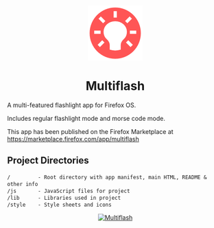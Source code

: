 <div align="center"><img src="https://raw.githubusercontent.com/mdq3/multiflash/master/style/icons/icon128x128.png" alt="Multiflash Icon" /></div>

<h1 align="center">Multiflash</h1>

A multi-featured flashlight app for Firefox OS.

Includes regular flashlight mode and morse code mode.

This app has been published on the Firefox Marketplace at https://marketplace.firefox.com/app/multiflash

## Project Directories ##

    /         - Root directory with app manifest, main HTML, README & other info
    /js       - JavaScript files for project
    /lib      - Libraries used in project
    /style    - Style sheets and icons


<div align="center"><a href="https://github.com/mdq3/multiflash"><img src="https://i.imgur.com/XiD7YrU.png?1" alt="Multiflash" /></a></div>
